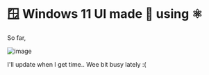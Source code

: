 # 🪟 Windows 11 UI made 🥣 using ⚛️

So far,

![image](https://github.com/user-attachments/assets/cd59b169-7a68-449a-97e3-7334500aab98)

I'll update when I get time.. Wee bit busy lately :(

